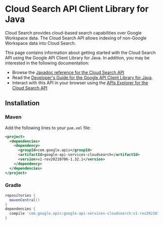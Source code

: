 # Cloud Search API Client Library for Java

Cloud Search provides cloud-based search capabilities over Google Workspace data. The Cloud Search API allows indexing of non-Google Workspace data into Cloud Search.

This page contains information about getting started with the Cloud Search API
using the Google API Client Library for Java. In addition, you may be interested
in the following documentation:

* Browse the [Javadoc reference for the Cloud Search API][javadoc]
* Read the [Developer's Guide for the Google API Client Library for Java][google-api-client].
* Interact with this API in your browser using the [APIs Explorer for the Cloud Search API][api-explorer]

## Installation

### Maven

Add the following lines to your `pom.xml` file:

```xml
<project>
  <dependencies>
    <dependency>
      <groupId>com.google.apis</groupId>
      <artifactId>google-api-services-cloudsearch</artifactId>
      <version>v1-rev20210706-1.32.1</version>
    </dependency>
  </dependencies>
</project>
```

### Gradle

```gradle
repositories {
  mavenCentral()
}
dependencies {
  compile 'com.google.apis:google-api-services-cloudsearch:v1-rev20210706-1.32.1'
}
```

[javadoc]: https://googleapis.dev/java/google-api-services-cloudsearch/latest/index.html
[google-api-client]: https://github.com/googleapis/google-api-java-client/
[api-explorer]: https://developers.google.com/apis-explorer/#p/cloudsearch/v1/

